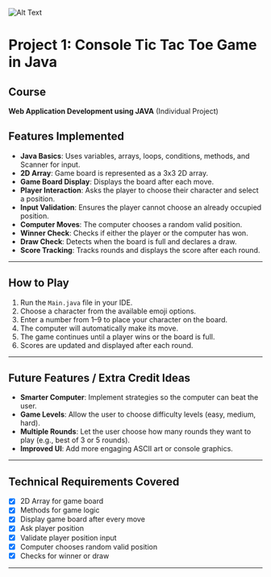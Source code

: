 ![Alt Text](https://media.giphy.com/media/v1.Y2lkPTc5MGI3NjExd3pkdjNlMmE4Z2c1bWNxZDFzenkzaTVtbmE0dHNlcXF1MG9iZXMxcSZlcD12MV9naWZzX3NlYXJjaCZjdD1n/gR92EF4p9XyEHyD2n5/giphy.gif)

# Project 1: Console Tic Tac Toe Game in Java

## Course
**Web Application Development using JAVA** (Individual Project)


## Features Implemented

- **Java Basics**: Uses variables, arrays, loops, conditions, methods, and Scanner for input.
- **2D Array**: Game board is represented as a 3x3 2D array.
- **Game Board Display**: Displays the board after each move.
- **Player Interaction**: Asks the player to choose their character and select a position.
- **Input Validation**: Ensures the player cannot choose an already occupied position.
- **Computer Moves**: The computer chooses a random valid position.
- **Winner Check**: Checks if either the player or the computer has won.
- **Draw Check**: Detects when the board is full and declares a draw.
- **Score Tracking**: Tracks rounds and displays the score after each round.

---

## How to Play

1. Run the `Main.java` file in your IDE.
2. Choose a character from the available emoji options.
3. Enter a number from 1–9 to place your character on the board.
4. The computer will automatically make its move.
5. The game continues until a player wins or the board is full.
6. Scores are updated and displayed after each round.

---

## Future Features / Extra Credit Ideas

- **Smarter Computer**: Implement strategies so the computer can beat the user.
- **Game Levels**: Allow the user to choose difficulty levels (easy, medium, hard).
- **Multiple Rounds**: Let the user choose how many rounds they want to play (e.g., best of 3 or 5 rounds).
- **Improved UI**: Add more engaging ASCII art or console graphics.


---

## Technical Requirements Covered

- [x] 2D Array for game board
- [x] Methods for game logic
- [x] Display game board after every move
- [x] Ask player position
- [x] Validate player position input
- [x] Computer chooses random valid position
- [x] Checks for winner or draw

---

